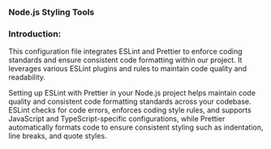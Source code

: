### Node.js Styling Tools

### Introduction:
This configuration file integrates ESLint and Prettier to enforce coding standards and ensure consistent code formatting within our  project. It leverages various ESLint plugins and rules to maintain code quality and readability.

Setting up ESLint with Prettier in your Node.js project helps maintain code quality and consistent code formatting standards across your codebase.
ESLint checks for code errors, enforces coding style rules, and supports JavaScript and TypeScript-specific configurations, while Prettier automatically formats code to ensure consistent styling such as indentation, line breaks, and quote styles.
